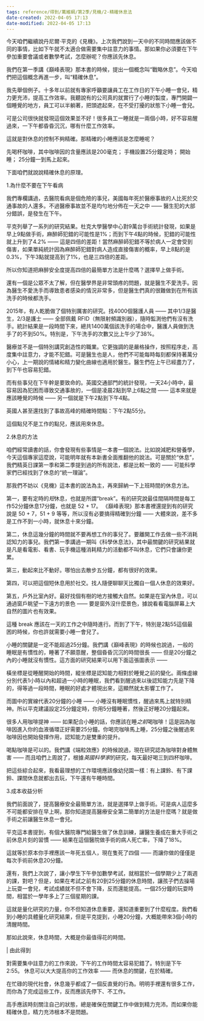 ```yaml
---
tags: reference/得到/萬維綱/第2季/見機/2-精確休息法
date-created: 2022-04-05 17:13
date-modified: 2022-04-05 17:13
---
```


今天咱們繼續說丹尼爾·平克的《見機》。上次我們說到一天中的不同時間應該做不同的事情，比如下午就不太適合做需要集中註意力的事情。那如果你必須要在下午參加重要會議或者數學考試，怎麼辦呢？你應該先休息。

我們在第一季講《巔峰表現》那本書的時候，提出一個概念叫“戰略休息”。今天咱們把這個概念再進一步，叫“精確休息”。

我先舉個例子。十多年以前就有專家呼籲要讓員工在工作日的下午小睡一會兒，精力更充沛，提高工作效率。我聽說有的公司真的就實行了小睡的製度，專門開闢一個睡覺的地方，員工可以半躺著，把頭遮起來，在不受打擾的狀態下小睡一會兒。

可是公司很快就發現這個效果並不好！很多員工一睡就是一兩個小時，好不容易醒過來，一下午都昏昏沉沉，哪有什麼工作效率。

這就是對休息的控制不夠精確。那精確的小睡應該是怎麼睡呢？

先喝杯咖啡，其中咖啡因的含量應該是200毫克；
手機設置25分鐘定時；
開始睡；
25分鐘一到馬上起來。

下面咱們就說說精確休息的原理。 

1.為什麼不要在下午看病

我們專欄講過，去醫院看病是個危險的事兒，美國每年死於醫療事故的人比死於交通事故的人還多。不過醫療事故並不是均勻地分佈在一天之中 —— 醫生犯的大部分錯誤，是發生在下午。

平克列舉了一系列的研究結果。杜克大學醫學中心對9萬台手術統計發現，如果是早上9點做手術，麻醉師犯錯的可能性是1%；而到下午4點的時候，犯錯的可能性就上升到了4.2% —— 這是四倍的差距！當然麻醉師犯錯不等於病人一定會受到傷害，如果單純統計因為麻醉師犯錯對病人造成直接傷害的概率，早上8點的是0.3%，下午3點就提高到了1%，也是三四倍的差距。

所以你知道把麻醉安全度提高四倍的最簡單方法是什麼嗎？選擇早上做手術。

還有一個是公眾不太了解，但在醫學界是非常頭疼的問題，就是醫生不愛洗手。因為醫生不愛洗手而導致患者感染的情況非常多，但是醫生們真的很難做到在所有該洗手的時候都洗手。

2015年，有人乾脆做了個特別厲害的研究。找4000個醫護人員 —— 其中1/3是醫生，2/3是護士 —— 全部佩戴 RFID（無限射頻識別器），隨時監測他們有沒有洗手。統計結果是一段時間下來，總共1400萬個該洗手的場合中，醫護人員做到洗手了的不到50%。特別是，下午洗手的次數又比上午少了38%。

醫療並不是一個特別講究創造性的職業。它更強調的是嚴格操作，按照程序走，高度集中註意力，才能不犯錯。可是醫生也是人，他們不可能每時每刻都保持著萬分小心，上一期說的情緒和精力變化曲線也適用於醫生。醫生們在上午已經盡力了，到下午也容易犯錯。

而有些事兒在下午幹是要致命的。英國交通部門的統計發現，一天24小時中，最容易因為犯困而導致交通事故的，一個是凌晨2點到早上6點之間 —— 這本來就是應該睡覺的時候 —— 另一個就是下午2點到下午4點。

英國人甚至還找到了事故高峰的精確時間點：下午2點55分。

這個點兒不是工作的點兒，應該用來休息。 

2.休息的方法

咱們經常讀書的話，你會發現有些事情是一本書一個說法。比如說減肥和營養學，今天這個專家這麼說，可能明年就有本新書全面推翻他的說法。可是關於“休息”，我們精英日課第一季和第二季提到過的所有說法，都是比較一致的 —— 可能科學家們已經找到了休息的“統一理論”。

那我們不妨以《見機》這本書的說法為主，再來歸納一下上班時間的休息方法。

第一，要有定時的*短*休息，也就是所謂“break”。有的研究說最佳間隔時間是每工作52分鐘休息17分鐘，也就是 52 + 17。 《巔峰表現》那本書裡還提到有的研究說是 50 + 7，51 + 9 等等，所以沒有必要搞得精確到分鐘 —— 大體來說，差不多是工作不到一小時，就休息十來分鐘。

第二，休息這幾分鐘的時間就不要再想工作的事兒了。要離開工作去做一些不消耗認知力的事兒。我們第一季講過一期叫《科學休息法》，其中最關鍵的研究結果就是凡是看電影、看書、玩手機這種消耗精力的活動都不叫休息，它們只會讓你更累。

第三，動起來比不動好。哪怕出去散步五分鐘，都有很好的效果。

第四，可以把這個短休息用於社交。找人隨便聊聊天比獨自一個人休息的效果好。

第五，戶外比室內好。最好找個有樹的地方接觸大自然。如果是在室內休息，可以通過窗戶眺望一下遠方的景色 —— 要是窗外沒什麼景色，據說看看電腦屏幕上大自然的圖片也有效果。

這種 break 應該在一天的工作之中隨時進行。而到了下午，特別是2點55這個最困的時候，你也許就需要小睡一會兒了。

小睡的關鍵是一定不能超過25分鐘。我們講《巔峰表現》的時候也說過，一般的睡眠是有慣性的，睡著了不願意醒，整個昏昏沉沉的時間很長 —— 但是20分鐘之內的小睡就沒有慣性。這方面的研究結果可以用下面這張圖表示 ——  



橫坐標是從睡醒開始的時間，縱坐標是認知能力相對於睡覺之前的變化。兩條虛線分別代表1小時以內和超過一小時的睡眠，我們看到醒過來以後認知能力先是下降的，得等過一段時間，睡眠的好處才體現出來，這顯然就太影響工作了。

而圖中的實線代表20分鐘的小睡 —— 小睡沒有睡眠慣性，醒過來馬上就特別精神。所以平克建議設定25分鐘定時，你用5分鐘睡著，然後正好睡20分鐘起來。

很多人用咖啡提神 —— 如果配合小睡的話，你應該在睡*之前*喝咖啡！這是因為咖啡因進入你的血液循環正好需要25分鐘。你喝完咖啡馬上睡，25分鐘之後醒過來咖啡因也開始發揮作用，認知能力是雙重的提升。

喝點咖啡是可以的。我們講《端粒效應》的時候說過，現在研究認為咖啡對身體無害 —— 而且咱們上周說了，根據*英國科學家*的研究，每天最好喝三到四杯咖啡。

把這些綜合起來，我看最理想的工作環境應該像幼兒園一樣：有上課鈴、有下課鈴、課間休息就都出去玩，下午還有午睡時間。 

3.成本收益分析

我們前面說了，提高醫療安全最簡單方法，就是選擇早上做手術。可是病人這麼多不可能都安排在早上啊，那你知道提高醫療安全第二簡單的方法是什麼嗎？就是做手術之前讓醫生休息一會兒。

平克這本書提到，有個大醫院專門給醫生做了休息訓練，讓醫生養成在重大手術之前休息片刻的習慣 —— 結果在這個醫院做手術的病人死亡率，下降了18%。

這就等於原本你手裡應該一年死五個人，現在隻死了四個 —— 而讓你做的僅僅是每次手術前休息20分鐘。

還有，我們上次說了，讓小學生下午參加數學考試，就相當於一個學期少上了兩週的課，對吧？但是，如果在考試之前有20到25分鐘的休息時間，讓孩子們去操場上玩耍一會兒，考試成績就不但不會下降，反而還能提高。一個25分鐘的玩耍時間，相當於一學年多上了三個星期的課。

這就是量化研究的力量，你不但知道休息重要，還知道重要到了什麼程度。我們看到小睡的具體量化研究結果，但是平克提到，小睡20分鐘，大概能帶來3個小時的清醒時間。

那如此說來，休息時間，大概是你最值得花的時間。 

| 由此得到

對需要集中註意力的工作來說，下午的工作時間太容易犯錯了。特別是下午2:55。
休息可以大大提高你的工作效率 —— 而休息的關鍵，在於精確。

在忙碌的現代社會，休息幾乎都成了一個反直覺的行為。明明手裡還有很多工作，而你為了完成這些工作，反而應該先停下、不工作。

高手應該時刻關注自己的狀態，總是確保在關鍵工作中做到精力充沛。而如果你能精確休息，精力充沛根本不是問題。